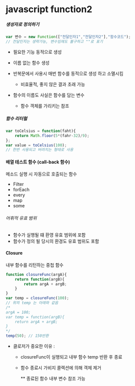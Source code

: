 # javascript function2

##### 생성자로 정의하기

```javascript
var 변수 = new Function(["전달인자1","전달인자2"],"함수코드");
// 전달인자는 생략가능, 변수임에도 불구하고 ""로 표기
```

- 필요한 기능 동적으로 생성
- 이름 없는 함수 생성

- 반복문에서 사용시 매번 함수를 동적으로 생성 하고 소멸시킴
  - 비효율적, 좋지 않은 결과 초래 가능

- 함수의 이름도 사실은 함수를 담는 변수
  - 함수 객체를 가리키는 참조

##### 함수 리터럴

```javascript
var toCelsius = function(faht){
    return Math.floor(5*(fahr-32)/9);
};
var value = toCelsius(100);
// 한번 사용되고 버려지는 형태로 사용
```

#### 배열 테스트 함수 (call-back 함수)

메소드 실행 시 자동으로 호출되는 함수

- Filter
- forEach
- every
- map
- some

###### 어휘적 유효 범위

- 함수가 실행될 떄 환영 유효 범위에 포함
- 함수가 정의 될 당시의 환경도 유효 범위도 포함

#### Closure

내부 함수를 리턴하는 중첩 함수

```javascript
function closureFunc(argA){
    return function(argB){
        return argA + argB;
    }
}
var temp = closureFunc(100);
// 위의 temp 는 아래와 같음
/*
argA = 100;
var temp = function(argB){
	return argA + argB;
}
*/
temp(50); // 150반환
```

- 클로저가 중요한 이유 : 

  - closureFunc이 실행되고 내부 함수 temp 반환 후 종료

  - 함수 종료시 가비지 콜렉션에 의해 객체 제거

    ** 종료된 함수 내부 변수 참조 가능

  